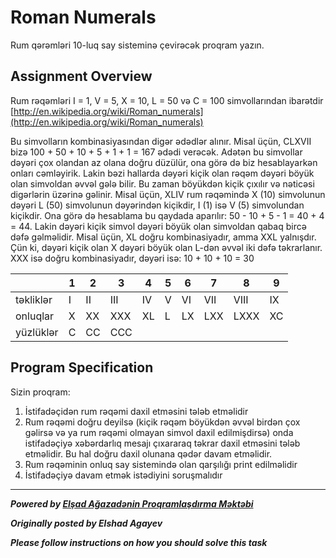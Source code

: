 # Roman Numerals

Rum qərəmləri 10-luq say sisteminə çevirəcək proqram yazın.

## Assignment Overview

Rum rəqəmləri I = 1, V = 5, X = 10, L = 50 və C = 100 simvollarından ibarətdir [http://en.wikipedia.org/wiki/Roman_numerals](http://en.wikipedia.org/wiki/Roman_numerals)

Bu simvolların kombinasiyasından digər ədədlər alınır. Misal üçün, CLXVII bizə 100 + 50 + 10 + 5 + 1 + 1 = 167 ədədi verəcək. Adətən bu simvollar dəyəri çox olandan az olana doğru düzülür, ona görə də biz hesablayarkən onları cəmləyirik. Lakin bəzi hallarda dəyəri kiçik olan rəqəm dəyəri böyük olan simvoldan əvvəl gələ bilir. Bu zaman böyükdən kiçik çıxılır və nəticəsi digərlərin üzərinə gəlinir. Misal üçün, XLIV rum rəqəmində X (10) simvolunun dəyəri L (50) simvolunun dəyərindən kiçikdir, I (1) isə V (5) simvolundan kiçikdir. Ona görə də hesablama bu qaydada aparılır: 50 - 10 + 5 - 1 = 40 + 4 = 44. Lakin dəyəri kiçik simvol dəyəri böyük olan simvoldan qabaq bircə dəfə gəlməlidir. Misal üçün, XL doğru kombinasiyadır, amma XXL yalnışdır. Çün ki, dəyəri kiçik olan X dəyəri böyük olan L-dən əvvəl iki dəfə təkrarlanır. XXX isə doğru kombinasiyadır, dəyəri isə: 10 + 10 + 10 = 30

| | 1 | 2 | 3 | 4 | 5 | 6 | 7 | 8 | 9 |
|-|---|---|---|---|---|---|---|---|---|
| təkliklər | I | II | III | IV | V | VI | VII | VIII | IX |
| onluqlar | X | XX | XXX | XL | L | LX | LXX | LXXX | XC |
| yüzlüklər | C | CC | CCC |


## Program Specification

Sizin proqram:

1. İstifadəçidən rum rəqəmi daxil etməsini tələb etməlidir
2. Rum rəqəmi doğru deyilsə (kiçik rəqəm böyükdən əvvəl birdən çox gəlirsə və ya rum rəqəmi olmayan simvol daxil edilmişdirsə) onda istifadəçiyə xəbərdarlıq mesajı çıxararaq təkrar daxil etməsini tələb etməlidir. Bu hal doğru daxil olunana qədər davam etməlidir.
3. Rum rəqəminin onluq say sistemində olan qarşılığı print edilməlidir
4. İstifadəçiyə davam etmək istədiyini soruşmalıdır

---

***Powered by [Elşad Ağazadənin Proqramlaşdırma Məktəbi](https://elshadaghazade.com)***

***Originally posted by Elshad Agayev***

***Please follow instructions on how you should solve this task***